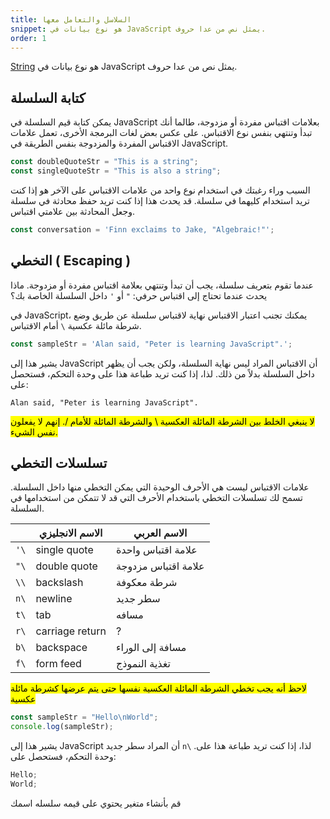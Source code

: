 ```yaml
---
title: السلاسل والتعامل معها
snippet: هو نوع بيانات في JavaScript يمثل نص من عدا حروف. 
order: 1
---
```


[String](https://developer.mozilla.org/en-US/docs/Web/JavaScript/Reference/Global_Objects/String)
هو نوع بيانات في JavaScript يمثل نص من عدا حروف.

## كتابة السلسلة

يمكن كتابة قيم السلسلة في JavaScript بعلامات اقتباس مفردة أو مزدوجة، طالما أنك
تبدأ وتنتهي بنفس نوع الاقتباس. على عكس بعض لغات البرمجة الأخرى، تعمل علامات
الاقتباس المفردة والمزدوجة بنفس الطريقة في JavaScript.

```js
const doubleQuoteStr = "This is a string";
const singleQuoteStr = "This is also a string";
```

السبب وراء رغبتك في استخدام نوع واحد من علامات الاقتباس على الآخر هو إذا كنت
تريد استخدام كليهما في سلسلة. قد يحدث هذا إذا كنت تريد حفظ محادثة في سلسلة وجعل
المحادثة بين علامتي اقتباس.

```js
const conversation = 'Finn exclaims to Jake, "Algebraic!"';
```

## التخطي ( Escaping )

عندما تقوم بتعريف سلسلة، يجب أن تبدأ وتنتهي بعلامة اقتباس مفردة أو مزدوجة. ماذا
يحدث عندما تحتاج إلى اقتباس حرفي: `"` أو `'` داخل السلسلة الخاصة بك؟

في JavaScript، يمكنك تجنب اعتبار الاقتباس نهاية لاقتباس سلسلة عن طريق وضع شرطة
مائلة عكسية `\` أمام الاقتباس.

```js
const sampleStr = 'Alan said, "Peter is learning JavaScript".';
```

يشير هذا إلى JavaScript أن الاقتباس المراد ليس نهاية السلسلة، ولكن يجب أن يظهر
داخل السلسلة بدلاً من ذلك. لذا، إذا كنت تريد طباعة هذا على وحدة التحكم، فستحصل
على:

`Alan said, "Peter is learning JavaScript".`

<mark>
لا ينبغي الخلط بين الشرطة المائلة العكسية \ والشرطة المائلة للأمام /. إنهم لا
يفعلون نفس الشيء.
</mark>

## تسلسلات التخطي

علامات الاقتباس ليست هي الأحرف الوحيدة التي يمكن التخطي منها داخل السلسلة. تسمح
لك تسلسلات التخطي باستخدام الأحرف التي قد لا تتمكن من استخدامها في السلسلة.

|      | الاسم الانجليزي | الاسم العربي        |
| ---- | --------------- | ------------------- |
| `'\` | single quote    | علامة اقتباس واحدة  |
| `"\` | double quote    | علامة اقتباس مزدوجة |
| `\\` | backslash       | شرطة معكوفة         |
| `n\` | newline         | سطر جديد            |
| `t\` | tab             | مسافه               |
| `r\` | carriage return | ?                   |
| `b\` | backspace       | مسافة إلى الوراء    |
| `f\` | form feed       | تغذية النموذج       |

<mark>
لاحظ أنه يجب تخطي الشرطة المائلة العكسية نفسها حتى يتم عرضها كشرطة مائلة عكسية
</mark>

```js
const sampleStr = "Hello\nWorld";
console.log(sampleStr);
```

يشير هذا إلى JavaScript أن المراد سطر جديد `n\` .لذا، إذا كنت تريد طباعة هذا على
وحدة التحكم، فستحصل على:

```js
Hello;
World;
```

<div class="quiz">
قم بأنشاء متغير يحتوي على قيمه سلسله اسمك
</div>
